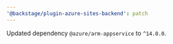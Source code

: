 ```yaml
---
'@backstage/plugin-azure-sites-backend': patch
---
```


Updated dependency `@azure/arm-appservice` to `^14.0.0`.
